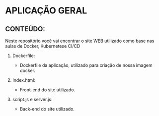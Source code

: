 # APLICAÇÃO GERAL

## CONTEÚDO:
Neste repositório você vai encontrar o site WEB utilizado como base nas aulas de Docker, Kubernetese CI/CD

1. Dockerfile:
    * Dockerfile da aplicação, utilizado para criação de nossa imagem docker.

2. Index.html:
    * Front-end do site utilizado.

3. script.js e server.js:
    * Back-end do site utilizado.

